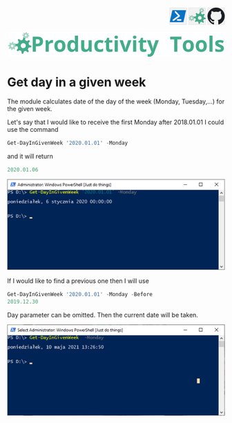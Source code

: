 <!--Category:PowerShell--> 
 <p align="right">
    <a href="https://www.powershellgallery.com/packages/ProductivityTools.GetDayInGivenWeek/"><img src="Images/Header/Powershell_border_40px.png" /></a>
    <a href="http://productivitytools.tech/get-day-in-given-week/"><img src="Images/Header/ProductivityTools_green_40px_2.png" /><a> 
    <a href="https://github.com/pwujczyk/ProductivityTools.GetDayInGivenWeek/"><img src="Images/Header/Github_border_40px.png" /></a>
</p>
<p align="center">
    <a href="http://http://productivitytools.tech/">
        <img src="Images/Header/LogoTitle_green_500px.png" />
    </a>
</p>

# Get day in a given week

The module calculates date of the day of the week (Monday, Tuesday,…) for the given week.
<!--more-->
Let's say that I would like to receive the first Monday after 2018.01.01 I could use the command

```PowerShell
Get-DayInGivenWeek '2020.01.01' -Monday
```
and it will return

```PowerShell
2020.01.06
```
![Example](Images/SimpleExample.png)


If I would like to find a previous one then I will use

```PowerShell
Get-DayInGivenWeek '2020.01.01' -Monday -Before
2019.12.30
```

Day parameter can be omitted. Then the current date will be taken.

<!--og-image-->
![Simplest command](Images/CleanVersion.png)

